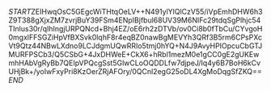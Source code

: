 $START$ZEIHwqOsC5GEgcWiTHtqOeLV++N491ylYlQlCzV55/iVpEmhDHW6h3Z9T388gXjxZM7zvrjBuY39FSm4ENpIBjfbul68UV39M6NIFc29tdqSgPlhjc54TInlus30r/qIhIngjURPQNcd+Bhj4EZ/oE6rh2zDTVb/ov0Ci8b0fTbCu/CYvgoH0mgxlFFSGZiHpVfBXSvk0lqhF8r4eqBZ0nawBgMEVYh3QRf3B5rm6CPsPXcVt9Qtz44NBwLXdno9LCJdgmUQwRRIo5tmj0hYQ+N4J9AvyHPIOpcuCbGTJMURFPSCb3/Q5CSbG+4JxDHWeE+CkX6+hRbl1mezM0e1gCC0gE2gUKEwmhHAbVgRyBb7QEIpVPQcgSst5GlwCLoOQDDLfw7djpeJ/Iq4y6B7BoH6kCvUHjBk+/yoIwFxyPri8KzOerZRjAFOry/0QCnl2egG25oDL4XgMoDqgSfZKQ==$END$